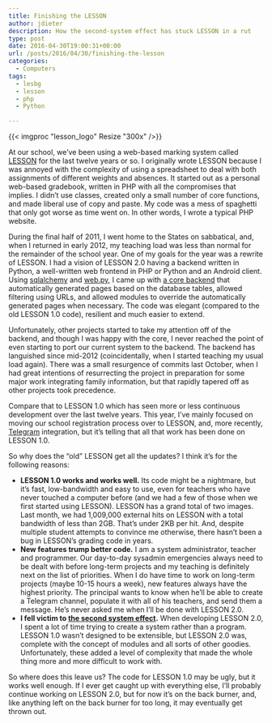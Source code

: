 ```yaml
---
title: Finishing the LESSON
author: jdieter
description: How the second-system effect has stuck LESSON in a rut
type: post
date: 2016-04-30T19:00:31+00:00
url: /posts/2016/04/30/finishing-the-lesson
categories:
  - Computers
tags:
  - lesbg
  - lesson
  - php
  - Python

---
```

{{< imgproc "lesson_logo" Resize "300x" />}}

At our school, we&#8217;ve been using a web-based marking system called [LESSON][2] for the last twelve years or so. I originally wrote LESSON because I was annoyed with the complexity of using a spreadsheet to deal with both assignments of different weights and absences. It started out as a personal web-based gradebook, written in PHP with all the compromises that implies. I didn&#8217;t use classes, created only a small number of core functions, and made liberal use of copy and paste. My code was a mess of spaghetti that only got worse as time went on. In other words, I wrote a typical PHP website.

During the final half of 2011, I went home to the States on sabbatical, and, when I returned in early 2012, my teaching load was less than normal for the remainder of the school year. One of my goals for the year was a rewrite of LESSON. I had a vision of LESSON 2.0 having a backend written in Python, a well-written web frontend in PHP or Python and an Android client. Using [sqlalchemy][3] and [web.py][4], I came up with [a core backend][5] that automatically generated pages based on the database tables, allowed filtering using URLs, and allowed modules to override the automatically generated pages when necessary. The code was elegant (compared to the old LESSON 1.0 code), resilient and much easier to extend.

Unfortunately, other projects started to take my attention off of the backend, and though I was happy with the core, I never reached the point of even starting to port our current system to the backend. The backend has languished since mid-2012 (coincidentally, when I started teaching my usual load again). There was a small resurgence of commits last October, when I had great intentions of resurrecting the project in preparation for some major work integrating family information, but that rapidly tapered off as other projects took precedence.

Compare that to LESSON 1.0 which has seen more or less continuous development over the last twelve years. This year, I&#8217;ve mainly focused on moving our school registration process over to LESSON, and, more recently, [Telegram][6] integration, but it&#8217;s telling that all that work has been done on LESSON 1.0.

So why does the &#8220;old&#8221; LESSON get all the updates? I think it&#8217;s for the following reasons:

  * **LESSON 1.0 works and works well.** Its code might be a nightmare, but it&#8217;s fast, low-bandwidth and easy to use, even for teachers who have never touched a computer before (and we had a few of those when we first started using LESSON). LESSON has a grand total of two images. Last month, we had 1,009,000 external hits on LESSON with a total bandwidth of less than 2GB. That&#8217;s under 2KB per hit. And, despite multiple student attempts to convince me otherwise, there hasn&#8217;t been a bug in LESSON&#8217;s grading code in years.
  * **New features trump better code.** I am a system administrator, teacher and programmer. Our day-to-day sysadmin emergencies always need to be dealt with before long-term projects and my teaching is definitely next on the list of priorities. When I do have time to work on long-term projects (maybe 10-15 hours a week), new features always have the highest priority. The principal wants to know when he&#8217;ll be able to create a Telegram channel, populate it with all of his teachers, and send them a message. He&#8217;s never asked me when I&#8217;ll be done with LESSON 2.0.
  * **I fell victim to [the second system effect][7].** When developing LESSON 2.0, I spent a lot of time trying to create a system rather than a program. LESSON 1.0 wasn&#8217;t designed to be extensible, but LESSON 2.0 was, complete with the concept of modules and all sorts of other goodies. Unfortunately, these added a level of complexity that made the whole thing more and more difficult to work with.

So where does this leave us? The code for LESSON 1.0 may be ugly, but it works well enough. If I ever get caught up with everything else, I&#8217;ll probably continue working on LESSON 2.0, but for now it&#8217;s on the back burner, and, like anything left on the back burner for too long, it may eventually get thrown out.

 [2]: https://github.com/lesbg/lesson-1.0
 [3]: http://www.sqlalchemy.org/
 [4]: http://webpy.org/
 [5]: https://github.com/lesbg/lesson-backend
 [6]: https://telegram.org/
 [7]: https://en.wikipedia.org/wiki/Second-system_effect
